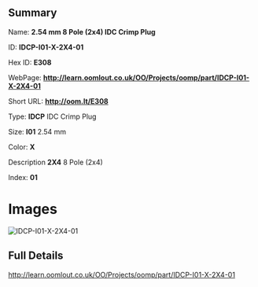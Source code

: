 

## Summary
 
Name: __2.54 mm 8 Pole (2x4) IDC Crimp Plug__

ID: __IDCP-I01-X-2X4-01__

Hex ID: __E308__

WebPage: __http://learn.oomlout.co.uk/OO/Projects/oomp/part/IDCP-I01-X-2X4-01__

Short URL: __http://oom.lt/E308__


Type: __IDCP__ IDC Crimp Plug 

Size: __I01__ 2.54 mm 

Color: __X__  

Description __2X4__ 8 Pole (2x4) 

Index: __01__


 # Images
![IDCP-I01-X-2X4-01](http://oomlout.com/oomp-gen/parts/IDCP-I01-X-2X4-01/IDCP-I01-X-2X4-01_420.jpg)



 ## Full Details

 http://learn.oomlout.co.uk/OO/Projects/oomp/part/IDCP-I01-X-2X4-01














